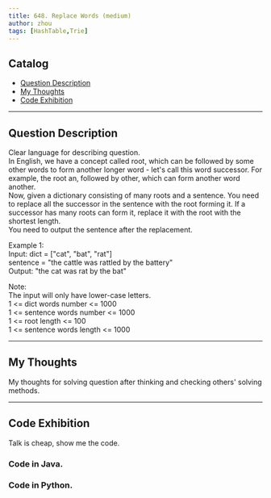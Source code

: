 ```yaml
---
title: 648. Replace Words (medium)                  
author: zhou      
tags: [HashTable,Trie]          
---
```


       

## Catalog  
+ [Question Description](#partI)
+ [My Thoughts](#partII)
+ [Code Exhibition](#partIII)

----------------------------------

## Question Description
Clear language for describing question.    
In English, we have a concept called root, which can be followed by some other words to form another longer word - let's call this word successor. For example, the root an, followed by other, which can form another word another.       
Now, given a dictionary consisting of many roots and a sentence. You need to replace all the successor in the sentence with the root forming it. If a successor has many roots can form it, replace it with the root with the shortest length.      
You need to output the sentence after the replacement.      

Example 1:     
Input: dict = ["cat", "bat", "rat"]    
sentence = "the cattle was rattled by the battery"     
Output: "the cat was rat by the bat"      

Note:      
The input will only have lower-case letters.     
1 <= dict words number <= 1000    
1 <= sentence words number <= 1000   
1 <= root length <= 100     
1 <= sentence words length <= 1000     



----------------------------------

## My Thoughts
My thoughts for solving question after thinking and checking others' solving methods.        








----------------------------------

## Code Exhibition
Talk is cheap, show me the code.    
### Code in Java.     



### Code in Python.   




